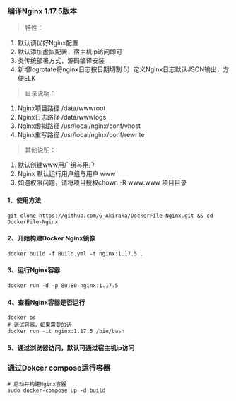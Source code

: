 ### 编译Nginx 1.17.5版本
> 特性：
1) 默认调优好Nginx配置
2) 默认添加虚拟配置，宿主机ip访问即可
3) 类传统部署方式，源码编译安装
4) 新增logrotate将nginx日志按日期切割
5）定义Nginx日志默认JSON输出，方便ELK
> 目录说明：
1) Nginx项目路径 /data/wwwroot
2) Nginx日志路径 /data/wwwlogs
3) Nginx虚拟路径 /usr/local/nginx/conf/vhost
4) Nginx重写路径 /usr/local/nginx/conf/rewrite
> 其他说明：
1) 默认创建www用户组与用户
2) Nginx 默认运行用户组与用户 www
3) 如遇权限问题，请将项目授权chown -R www:www 项目目录
#### 1、使用方法
```
git clone https://github.com/G-Akiraka/DockerFile-Nginx.git && cd DockerFile-Nginx
```
#### 2、开始构建Docker Nginx镜像 
```
docker build -f Build.yml -t nginx:1.17.5 .
```
#### 3、运行Nginx容器
```
docker run -d -p 80:80 nginx:1.17.5
```
#### 4、查看Nginx容器是否运行
```
docker ps
# 调试容器，如果需要的话
docker run -it nginx:1.17.5 /bin/bash
```
#### 5、通过浏览器访问，默认可通过宿主机ip访问

### 通过Dokcer compose运行容器
```
# 启动并构建Nginx容器
sudo docker-compose up -d build
```